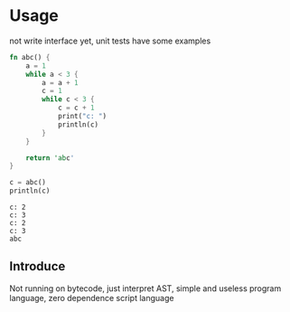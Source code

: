# Usage

not write interface yet, unit tests have some examples

```Rust
fn abc() {
    a = 1
    while a < 3 {
        a = a + 1
        c = 1
        while c < 3 {
            c = c + 1
            print("c: ")
            println(c)
        }
    }

    return 'abc'
}

c = abc()
println(c)
```

```
c: 2
c: 3
c: 2
c: 3
abc
```

## Introduce
Not running on bytecode, just interpret AST, simple and useless program language, zero dependence script language